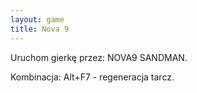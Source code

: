 ```yaml
---
layout: game
title: Nova 9
---
```


Uruchom gierkę przez: NOVA9 SANDMAN.

Kombinacja: Alt+F7 - regeneracja tarcz.
